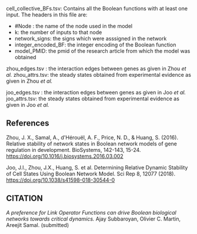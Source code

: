 cell_collective_BFs.tsv: Contains all the Boolean functions with at least one input. The headers in this file are:
- #Node : the name of the node used in the model
- k: the number of inputs to that node
- network_signs: the signs which were asssigned in the network
- integer_encoded_BF: the integer encoding of the Boolean function 
- model_PMID: the pmid of the research article from which the model was obtained

zhou_edges.tsv : the interaction edges between genes as given in Zhou *et al.*
zhou_attrs.tsv: the steady states obtained from experimental evidence as given in Zhou *et al.*

joo_edges.tsv : the interaction edges between genes as given in Joo *et al.*
joo_attrs.tsv: the steady states obtained from experimental evidence as given in Joo *et al.*

## References
Zhou, J. X., Samal, A., d'Hérouël, A. F., Price, N. D., & Huang, S. (2016). Relative stability of network states in Boolean network models of gene regulation in development. BioSystems, 142-143, 15-24. https://doi.org/10.1016/j.biosystems.2016.03.002

Joo, J.I., Zhou, J.X., Huang, S. et al. Determining Relative Dynamic Stability of Cell States Using Boolean Network Model. Sci Rep 8, 12077 (2018). https://doi.org/10.1038/s41598-018-30544-0

## CITATION
*A preference for Link Operator Functions can drive Boolean biological networks towards critical dynamics.* Ajay Subbaroyan, Olivier C. Martin, Areejit Samal. (submitted)
